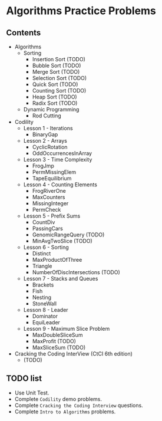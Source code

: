 # Algorithms Practice Problems

## Contents
* Algorithms
  * Sorting
    * Insertion Sort (TODO)
    * Bubble Sort (TODO)
    * Merge Sort (TODO)
    * Selection Sort (TODO)
    * Quick Sort (TODO)
    * Counting Sort (TODO)
    * Heap Sort (TODO)
    * Radix Sort (TODO)
  * Dynamic Programming
    * Rod Cutting
* Codility
  * Lesson 1 - Iterations
    * BinaryGap
  * Lesson 2 - Arrays
    * CyclicRotation
    * OddOccurrencesInArray
  * Lesson 3 - Time Complexity
    * FrogJmp
    * PermMissingElem
    * TapeEquilibrium
  * Lesson 4 - Counting Elements
    * FrogRiverOne
    * MaxCounters
    * MissingInteger
    * PermCheck
  * Lesson 5 - Prefix Sums
    * CountDiv
    * PassingCars
    * GenomicRangeQuery (TODO)
    * MinAvgTwoSlice (TODO)
  * Lesson 6 - Sorting
    * Distinct
    * MaxProductOfThree
    * Triangle
    * NumberOfDiscIntersections (TODO)
  * Lesson 7 - Stacks and Queues
    * Brackets
    * Fish
    * Nesting
    * StoneWall
  * Lesson 8 - Leader
    * Dominator
    * EquiLeader
  * Lesson 9 - Maximum Slice Problem
    * MaxDoubleSliceSum
    * MaxProfit (TODO)
    * MaxSliceSum (TODO)
* Cracking the Coding InterView (CtCI 6th edition)
  * (TODO)

## TODO list
* Use Unit Test.
* Complete `Codility` demo problems.
* Complete `Cracking the Coding Interview` questions.
* Complete `Intro to Algorithms` problems.

